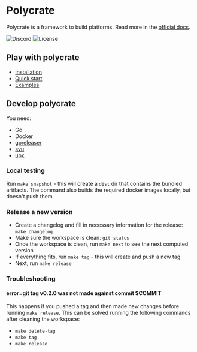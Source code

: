 # Polycrate

Polycrate is a framework to build platforms. Read more in the [official docs](https://docs.polycrate.io).

![Discord](https://img.shields.io/discord/971467892447146057)
![License](https://img.shields.io/github/license/polycrate/polycrate)

## Play with polycrate

- [Installation](https://docs.polycrate.io/getting-started)
- [Quick start](https://docs.polycrate.io/getting-started)
- [Examples](https://docs.polycrate.io/examples)

## Develop polycrate

You need:

- Go
- Docker
- [goreleaser](https://goreleaser.com/quick-start/)
- [svu](https://github.com/caarlos0/svu)
- [upx](https://upx.github.io/)

### Local testing

Run `make snapshot` - this will create a `dist` dir that contains the bundled artifacts. The command also builds the required docker images locally, but doesn't push them

### Release a new version

- Create a changelog and fill in necessary information for the release: `make changelog`
- Make sure the workspace is clean: `git status`
- Once the workspace is clean, run `make next` to see the next computed version
- If everything fits, run `make tag` - this will create and push a new tag
- Next, run `make release`

### Troubleshooting

#### error=git tag v0.2.0 was not made against commit $COMMIT

This happens if you pushed a tag and then made new changes before running `make release`. This can be solved running the following commands after cleaning the workspace:

- `make delete-tag`
- `make tag`
- `make release`
